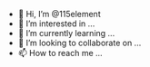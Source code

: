 - 👋 Hi, I’m @115element
- 👀 I’m interested in ...
- 🌱 I’m currently learning ...
- 💞️ I’m looking to collaborate on ...
- 📫 How to reach me ...

<!---
115element/115element is a ✨ special ✨ repository because its `README.md` (this file) appears on your GitHub profile.
You can click the Preview link to take a look at your changes.
--->
